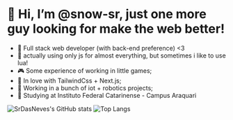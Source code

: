 # 👋 Hi, I’m @snow-sr, just one more guy looking for make the web better!
- 🤖 Full stack web developer (with back-end preference) <3
- 🌙 actually using only js for almost everything, but sometimes i like to use lua!
- 🎮 Some experience of working in little games;
- 💨 In love with TailwindCss + Next.js;
- 🦾 Working in a bunch of iot + robotics projects;
- 📗 Studying at Instituto Federal Catarinense - Campus Araquari



![SrDasNeves's GitHub stats](https://github-readme-stats.vercel.app/api?username=snow-sr&show_icons=true&theme=synthwave)
![Top Langs](https://github-readme-stats.vercel.app/api/top-langs/?username=snow-sr&layout=compact&theme=synthwave)

